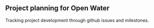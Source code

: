 ## Project planning for Open Water

Tracking project development through github issues and milestones.
